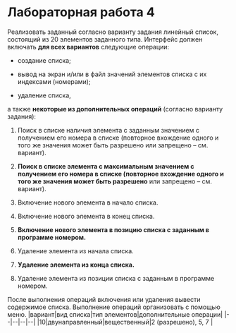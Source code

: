 # Лабораторная работа 4

Реализовать заданный согласно варианту задания линейный список, состоящий из 20 элементов заданного типа. Интерфейс должен включать **для всех вариантов** следующие операции:

- создание списка;

- вывод на экран и/или в файл значений элементов списка с их индексами (номерами);

- удаление списка,

а также **некоторые из дополнительных операций** (согласно варианту задания):

1. Поиск в списке наличия элемента с заданным значением с получением его номера в списке (повторное вхождение одного и того же значения может быть разрешено или запрещено – см. вариант).

2. **Поиск в списке элемента с максимальным значением с получением его номера в списке (повторное вхождение одного и того же значения может быть разрешено** или запрещено – см. вариант).

3. Включение нового элемента в начало списка.

4. Включение нового элемента в конец списка.

5. **Включение нового элемента в позицию списка с заданным в программе номером.**

6. Удаление элемента из начала списка.

7. **Удаление элемента из конца списка.**

8. Удаление элемента из позиции списка с заданным в программе номером.

После выполнения операций включения или удаления вывести содержимое списка. Выполнение операций организовать с помощью меню.
|вариант|вид списка|тип элементов|дополнительные операции|
|--|--|--|--|
|10|двунаправленный|вещественный|2 (разрешено), 5, 7 |
